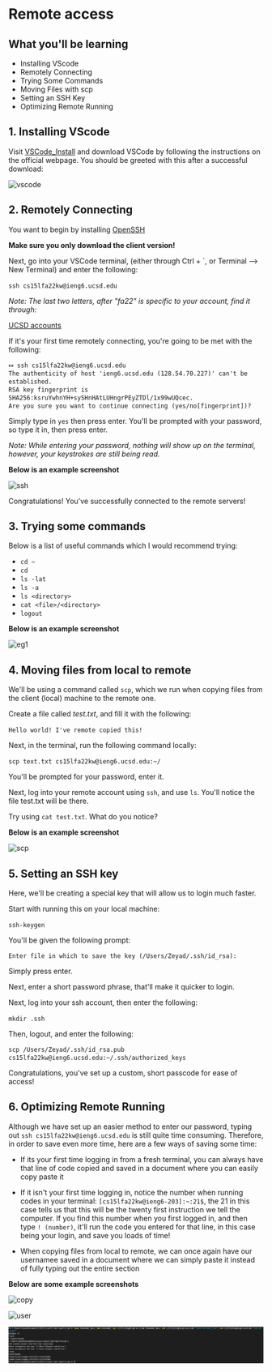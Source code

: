 # Remote access

## What you'll be learning

* Installing VScode
* Remotely Connecting
* Trying Some Commands
* Moving Files with scp
* Setting an SSH Key
* Optimizing Remote Running

## 1. Installing VScode

Visit [VSCode_Install](https://code.visualstudio.com/) and download VSCode by following the instructions on the official webpage. You should be greeted with this after a successful download:

![vscode](https://user-images.githubusercontent.com/53220531/193212213-85114364-fada-4baa-9fb6-4d5e3d82db69.png)


## 2. Remotely Connecting

You want to begin by installing [OpenSSH](https://docs.microsoft.com/en-us/windows-server/administration/openssh/openssh_install_firstuse)

**Make sure you only download the client version!**

Next, go into your VSCode terminal, (either through Ctrl + `, or  Terminal --> New Terminal) and enter the following:

`ssh cs15lfa22kw@ieng6.ucsd.edu`

*Note: The last two letters, after "fa22" is specific to your account, find it through:*

[UCSD accounts](https://sdacs.ucsd.edu/~icc/index.php)

If it's your first time remotely connecting, you're going to be met with the following:

```
⤇ ssh cs15lfa22kw@ieng6.ucsd.edu
The authenticity of host 'ieng6.ucsd.edu (128.54.70.227)' can't be established. 
RSA key fingerprint is SHA256:ksruYwhnYH+sySHnHAtLUHngrPEyZTDl/1x99wUQcec.
Are you sure you want to continue connecting (yes/no[fingerprint])?
```
Simply type in `yes` then press enter. You'll be prompted with your password, so type it in, then press enter.

*Note: While entering your password, nothing will show up on the terminal, however, your keystrokes are still being read.*

__Below is an example screenshot__

![ssh](https://user-images.githubusercontent.com/53220531/193212315-1935fedf-9cd0-4da7-9670-0af1c82a3f4d.png)


Congratulations! You've successfully connected to the remote servers!

## 3. Trying some commands

Below is a list of useful commands which I would recommend trying:

* `cd ~`
* `cd`
* `ls -lat`
* `ls -a`
* `ls <directory>` 
* `cat <file>/<directory>`
* `logout`

__Below is an example screenshot__

![eg1](https://user-images.githubusercontent.com/53220531/193212347-3b953382-5839-476f-97c4-ab403eadee53.png)


## 4. Moving files from local to remote

We'll be using a command called `scp`, which we run when copying files from the client (local) machine to the remote one.

Create a file called *test.txt*, and fill it with the following:

`Hello world! I've remote copied this!`

Next, in the terminal, run the following command locally:

`scp text.txt cs15lfa22kw@ieng6.ucsd.edu:~/`

You'll be prompted for your password, enter it.

Next, log into your remote account using `ssh`, and use `ls`. You'll notice the file test.txt will be there.

Try using `cat test.txt`. What do you notice?

__Below is an example screenshot__

![scp](https://user-images.githubusercontent.com/53220531/193212367-1c4d0342-59f1-461e-8350-6489801843ee.png)

## 5. Setting an SSH key

Here, we'll be creating a special key that will allow us to login much faster.

Start with running this on your local machine:

`ssh-keygen`

You'll be given the following prompt:
```
Enter file in which to save the key (/Users/Zeyad/.ssh/id_rsa):
```
Simply press enter.

Next, enter a short password phrase, that'll make it quicker to login.

Next, log into your ssh account, then enter the following:

`mkdir .ssh`

Then, logout, and enter the following:

```
scp /Users/Zeyad/.ssh/id_rsa.pub cs15lfa22kw@ieng6.ucsd.edu:~/.ssh/authorized_keys
```

Congratulations, you've set up a custom, short passcode for ease of access!


## 6. Optimizing Remote Running

Although we have set up an easier method to enter our password, typing out `ssh cs15lfa22kw@ieng6.ucsd.edu` is still quite time consuming. Therefore, in order to save even more time, here are a few ways of saving some time:

* If its your first time logging in from a fresh terminal, you can always have that line of code copied and saved in a document where you can easily copy paste it

* If it isn't your first time logging in, notice the number when running codes in your terminal: `[cs15lfa22kw@ieng6-203]:~:21$`, the 21 in this case tells us that this will be the twenty first instruction we tell the computer. If you find this number when you first logged in, and then type `! (number)`, it'll run the code you entered for that line, in this case being your login, and save you loads of time!

* When copying files from local to remote, we can once again have our usernamee saved in a document where we can simply paste it instead of fully typing out the entire section

__Below are some example screenshots__

![copy](https://user-images.githubusercontent.com/53220531/193212429-d132e359-fffb-43fa-ae6e-c2c9a0286c32.png)

![user](https://user-images.githubusercontent.com/53220531/193212435-7e9c8bbd-fb59-425b-94b0-69158534cf2e.png)

![one-line](https://github.com/Zeyddd/cse15l-lab-reports/blob/main/Lab-1/ss7.png)
